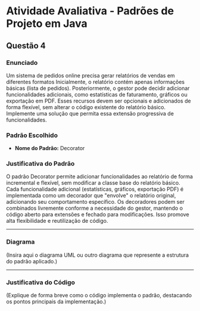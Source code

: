 # Atividade Avaliativa - Padrões de Projeto em Java

## Questão 4

### Enunciado
Um sistema de pedidos online precisa gerar relatórios de vendas em diferentes formatos
Inicialmente, o relatório contém apenas informações básicas (lista de pedidos).
Posteriormente, o gestor pode decidir adicionar funcionalidades adicionais, como estatísticas de faturamento, gráficos ou exportação em PDF.
Esses recursos devem ser opcionais e adicionados de forma flexível, sem alterar o código existente do relatório básico.
Implemente uma solução que permita essa extensão progressiva de funcionalidades.

### Padrão Escolhido
- **Nome do Padrão:** Decorator 

### Justificativa do Padrão
O padrão Decorator permite adicionar funcionalidades ao relatório de forma incremental e flexível, sem modificar a classe base do relatório básico. Cada funcionalidade adicional (estatísticas, gráficos, exportação PDF) é implementada como um decorador que "envolve" o relatório original, adicionando seu comportamento específico. Os decoradores podem ser combinados livremente conforme a necessidade do gestor, mantendo o código aberto para extensões e fechado para modificações. Isso promove alta flexibilidade e reutilização de código.

---

### Diagrama
(Insira aqui o diagrama UML ou outro diagrama que represente a estrutura do padrão aplicado.)

---

### Justificativa do Código
(Explique de forma breve como o código implementa o padrão, destacando os pontos principais da implementação.)
